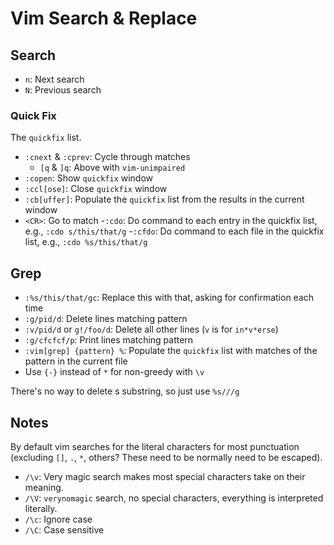 # Vim Search & Replace

## Search

- `n`: Next search
- `N`: Previous search

### Quick Fix

The `quickfix` list.

- `:cnext` & `:cprev`: Cycle through matches 
	- `[q` & `]q`: Above with `vim-unimpaired`
- `:copen`: Show `quickfix` window 
- `:ccl[ose]`: Close `quickfix` window
- `:cb[uffer]`: Populate the `quickfix` list from the results in the current window
- `<CR>`: Go to match
-`:cdo`: Do command to each entry in the quickfix list, e.g., `:cdo s/this/that/g`
-`:cfdo`: Do command to each file in the quickfix list, e.g., `:cdo %s/this/that/g`

## Grep

- `:%s/this/that/gc`: Replace this with that, asking for confirmation each time
- `:g/pid/d`: Delete lines matching pattern
- `:v/pid/d` or `g!/foo/d`: Delete all other lines (`v` is for `in*v*erse`)
- `:g/cfcfcf/p`: Print lines matching pattern
- `:vim[grep] {pattern} %`: Populate the `quickfix` list with matches of the pattern in the current file
- Use `{-}` instead of `*` for non-greedy with `\v`

There's no way to delete s substring, so just use `%s///g`

## Notes

By default vim searches for the literal characters for most punctuation (excluding `[]`, `.`, `*`, others? These need to be normally need to be escaped).

* `/\v`: Very magic search makes most special characters take on their meaning.
* `/\V`: `verynomagic` search, no special characters, everything is interpreted literally.
* `/\c`: Ignore case
* `/\C`: Case sensitive
